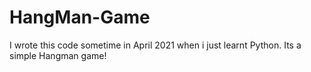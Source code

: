 # HangMan-Game

I wrote this code sometime in April 2021 when i just learnt Python. Its a simple Hangman game!
